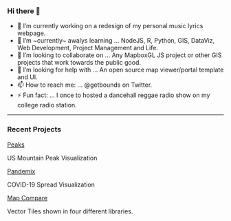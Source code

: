 ### Hi there 👋

<!--
**reyemtm/reyemtm** is a ✨ _special_ ✨ repository because its `README.md` (this file) appears on your GitHub profile.
-->

- 🔭 I’m currently working on a redesign of my personal music lyrics webpage.
- 🌱 I’m ~currently~ awalys learning ... NodeJS, R, Python, GIS, DataViz, Web Development, Project Management and Life.
- 👯 I’m looking to collaborate on ... Any MapboxGL JS project or other GIS projects that work towards the public good.
- 🤔 I’m looking for help with ... An open source map viewer/portal template and UI.
- 📫 How to reach me: ... @getbounds on Twitter.
- ⚡ Fun fact: ... I once to hosted a dancehall reggae radio show on my college radio station.

---

### Recent Projects

[Peaks](https://peaks.getbounds.com)

US Mountain Peak Visualization

[Pandemix](https://pandemix.getbounds.com)

COVID-19 Spread Visualization

[Map Compare](https://map-compare.apps.zerospatial.com)

Vector Tiles shown in four different libraries.
